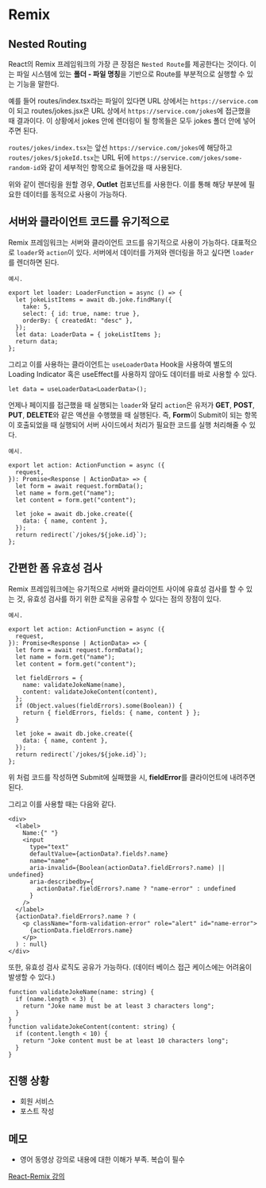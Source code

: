 # Remix
## Nested Routing
React의 Remix 프레임워크의 가장 큰 장점은 ```Nested Route```를 제공한다는 것이다. 이는 파일 시스템에 있는 <b>폴더 - 파일 명칭</b>을 기반으로 Route를 부분적으로 실행할 수 있는 기능을 말한다.   

예를 들어 routes/index.tsx라는 파일이 있다면 URL 상에서는 ```https://service.com```이 되고 routes/jokes.jsx은 URL 상에서 ```https://service.com/jokes```에 접근했을 때 결과이다. 이 상황에서 jokes 안에 렌더링이 될 항목들은 모두 jokes 폴더 안에 넣어주면 된다.   

```routes/jokes/index.tsx```는 앞선  ```https://service.com/jokes```에 해당하고 ```routes/jokes/$jokeId.tsx```는 URL 뒤에 ```https://service.com/jokes/some-random-id```와 같이 세부적인 항목으로 들어갔을 때 사용된다.   

위와 같이 렌더링을 원할 경우, <b>Outlet</b> 컴포넌트를 사용한다. 이를 통해 해당 부분에 필요한 데이터를 동적으로 사용이 가능하다.   

## 서버와 클라이언트 코드를 유기적으로
Remix 프레임워크는 서버와 클라이언트 코드를 유기적으로 사용이 가능하다. 대표적으로 ```loader```와 ```action```이 있다. 서버에서 데이터를 가져와 렌더링을 하고 싶다면 ```loader```를 렌더하면 된다.   

```
예시.

export let loader: LoaderFunction = async () => {
  let jokeListItems = await db.joke.findMany({
    take: 5,
    select: { id: true, name: true },
    orderBy: { createdAt: "desc" },
  });
  let data: LoaderData = { jokeListItems };
  return data;
};
```

그리고 이를 사용하는 클라이언트는 ```useLoaderData``` Hook을 사용하여 별도의 Loading Indicator 혹은 useEffect를 사용하지 않아도 데이터를 바로 사용할 수 있다.   

```
let data = useLoaderData<LoaderData>();
```

언제나 페이지를 접근했을 때 실행되는 ```loader```와 달리 ```action```은 유저가 <b>GET</b>, <b>POST</b>, <b>PUT</b>, <b>DELETE</b>와 같은 액션을 수행했을 때 실행된다. 즉, <b>Form</b>이 Submit이 되는 항목이 호출되었을 때 실행되어 서버 사이드에서 처리가 필요한 코드를 실행 처리해줄 수 있다.   

```
예시.

export let action: ActionFunction = async ({
  request,
}): Promise<Response | ActionData> => {
  let form = await request.formData();
  let name = form.get("name");
  let content = form.get("content");

  let joke = await db.joke.create({
    data: { name, content },
  });
  return redirect(`/jokes/${joke.id}`);
};
```

## 간편한 폼 유효성 검사
Remix 프레임워크에는 유기적으로 서버와 클라이언트 사이에 유효성 검사를 할 수 있는 것, 유효성 검사를 하기 위한 로직을 공유할 수 있다는 점의 장점이 있다.   

```
예시.

export let action: ActionFunction = async ({
  request,
}): Promise<Response | ActionData> => {
  let form = await request.formData();
  let name = form.get("name");
  let content = form.get("content");

  let fieldErrors = {
    name: validateJokeName(name),
    content: validateJokeContent(content),
  };
  if (Object.values(fieldErrors).some(Boolean)) {
    return { fieldErrors, fields: { name, content } };
  }

  let joke = await db.joke.create({
    data: { name, content },
  });
  return redirect(`/jokes/${joke.id}`);
};
```

위 처럼 코드를 작성하면 Submit에 실패했을 시, <b>fieldError</b>를 클라이언트에 내려주면 된다.   

그리고 이를 사용할 때는 다음와 같다.   

```
<div>
  <label>
    Name:{" "}
    <input
      type="text"
      defaultValue={actionData?.fields?.name}
      name="name"
      aria-invalid={Boolean(actionData?.fieldErrors?.name) || undefined}
      aria-describedby={
        actionData?.fieldErrors?.name ? "name-error" : undefined
      }
    />
  </label>
  {actionData?.fieldErrors?.name ? (
    <p className="form-validation-error" role="alert" id="name-error">
      {actionData.fieldErrors.name}
    </p>
  ) : null}
</div>
```

또한, 유효성 검사 로직도 공유가 가능하다. (데이터 베이스 접근 케이스에는 어려움이 발생할 수 있다.)   

```
function validateJokeName(name: string) {
  if (name.length < 3) {
    return "Joke name must be at least 3 characters long";
  }
}
function validateJokeContent(content: string) {
  if (content.length < 10) {
    return "Joke content must be at least 10 characters long";
  }
}
```

## 진행 상황
* 회원 서비스
* 포스트 작성

## 메모
* 영어 동영상 강의로 내용에 대한 이해가 부족. 복습이 필수

[React-Remix 강의](https://www.youtube.com/watch?v=d_BhzHVV4aQ)